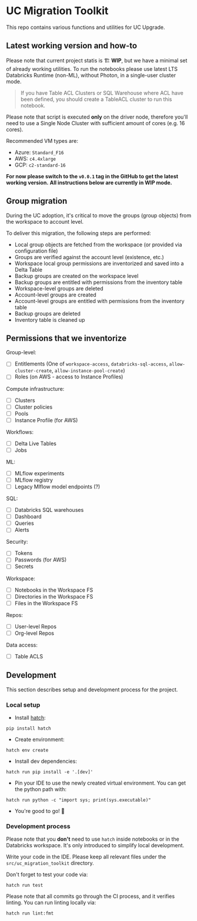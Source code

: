 # UC Migration Toolkit

This repo contains various functions and utilities for UC Upgrade.

## Latest working version and how-to

Please note that current project statis is 🏗️ **WIP**, but we have a minimal set of already working utilities.
To run the notebooks please use latest LTS Databricks Runtime (non-ML), without Photon, in a single-user cluster mode.

> If you have Table ACL Clusters or SQL Warehouse where ACL have been defined, you should create a TableACL cluster to
> run this notebook.

Please note that script is executed **only** on the driver node, therefore you'll need to use a Single Node Cluster with
sufficient amount of cores (e.g. 16 cores).

Recommended VM types are:

- Azure: `Standard_F16`
- AWS: `c4.4xlarge`
- GCP: `c2-standard-16`

**For now please switch to the `v0.0.1` tag in the GitHub to get the latest working version.**
**All instructions below are currently in WIP mode.**

## Group migration

During the UC adoption, it's critical to move the groups (group objects) from the workspace to account level.

To deliver this migration, the following steps are performed:

- Local group objects are fetched from the workspace (or provided via configuration file)
- Groups are verified against the account level (existence, etc.)
- Workspace local group permissions are inventorized and saved into a Delta Table
- Backup groups are created on the workspace level
- Backup groups are entitled with permissions from the inventory table
- Workspace-level groups are deleted
- Account-level groups are created
- Account-level groups are entitled with permissions from the inventory table
- Backup groups are deleted
- Inventory table is cleaned up

## Permissions that we inventorize

Group-level:

- [ ] Entitlements (One of `workspace-access`, `databricks-sql-access`, `allow-cluster-create`, `allow-instance-pool-create`)
- [ ] Roles (on AWS - access to Instance Profiles)

Compute infrastructure:

- [ ] Clusters
- [ ] Cluster policies
- [ ] Pools
- [ ] Instance Profile (for AWS)

Workflows:

- [ ] Delta Live Tables
- [ ] Jobs

ML:

- [ ] MLflow experiments
- [ ] MLflow registry
- [ ] Legacy Mlflow model endpoints (?)

SQL:

- [ ] Databricks SQL warehouses
- [ ] Dashboard
- [ ] Queries
- [ ] Alerts

Security:

- [ ] Tokens
- [ ] Passwords (for AWS)
- [ ] Secrets

Workspace:

- [ ] Notebooks in the Workspace FS
- [ ] Directories in the Workspace FS
- [ ] Files in the Workspace FS

Repos:

- [ ] User-level Repos
- [ ] Org-level Repos

Data access:

- [ ] Table ACLS

## Development

This section describes setup and development process for the project.

### Local setup

- Install [hatch](https://github.com/pypa/hatch):

```shell
pip install hatch
```

- Create environment:

```shell
hatch env create
```

- Install dev dependencies:

```shell
hatch run pip install -e '.[dev]'
```

- Pin your IDE to use the newly created virtual environment. You can get the python path with:

```shell
hatch run python -c "import sys; print(sys.executable)"
```

- You're good to go! 🎉

### Development process

Please note that you **don't** need to use `hatch` inside notebooks or in the Databricks workspace.
It's only introduced to simplify local development.

Write your code in the IDE. Please keep all relevant files under the `src/uc_migration_toolkit` directory.

Don't forget to test your code via:

```shell
hatch run test
```

Please note that all commits go through the CI process, and it verifies linting. You can run linting locally via:

```shell
hatch run lint:fmt
```


